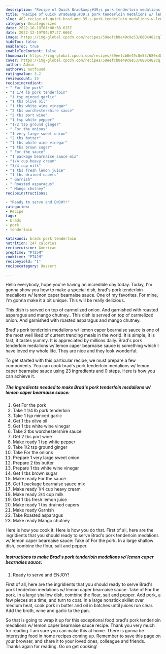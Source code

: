 ```yaml
---
description: "Recipe of Quick Brad&amp;#39;s pork tenderloin medalions w/ lemon caper bearnaise sauce"
title: "Recipe of Quick Brad&amp;#39;s pork tenderloin medalions w/ lemon caper bearnaise sauce"
slug: 402-recipe-of-quick-brad-and-39-s-pork-tenderloin-medalions-w-lemon-caper-bearnaise-sauce
category: Uncategorized
date: 2022-10-10T01:08:38.615Z
date: 2022-12-19T04:07:27.666Z
image: https://img-global.cpcdn.com/recipes/59eefcb0e49c8e53/680x482cq70/brads-pork-tenderloin-medalions-w-lemon-caper-bearnaise-sauce-recipe-main-photo.jpg
hideToc: false
enableToc: true
enableTocContent: false
thumbnail: https://img-global.cpcdn.com/recipes/59eefcb0e49c8e53/680x482cq70/brads-pork-tenderloin-medalions-w-lemon-caper-bearnaise-sauce-recipe-main-photo.jpg
cover: https://img-global.cpcdn.com/recipes/59eefcb0e49c8e53/680x482cq70/brads-pork-tenderloin-medalions-w-lemon-caper-bearnaise-sauce-recipe-main-photo.jpg
author: Admin
authorAv: notfound
ratingvalue: 3.2
reviewcount: 19
recipeingredient:
- " For the pork"
- "1 1/4 lb pork tenderloin"
- "1 tsp minced garlic"
- "1 tbs olive oil"
- "1 tbs white wine vinegar"
- "2 tbs worchestershire sauce"
- "2 tbs port wine"
- "1 tsp white pepper"
- "1/2 tsp ground ginger"
- " For the onions"
- "1 very large sweet onion"
- "2 tbs butter"
- "1 tbs white wine vinegar"
- "1 tbs brown sugar"
- " For the sauce"
- "1 package bearnaise sauce mix"
- "1/4 cup heavy cream"
- "3/4 cup milk"
- "1 tbs fresh lemon juice"
- "1 tbs drained capers"
- " Garnish"
- " Roasted asparagus"
- " Mango chutney"
recipeinstructions:

- "Ready to serve and ENJOY!"
categories:
- Recipe
tags:
- brads
- pork
- tenderloin

katakunci: brads pork tenderloin 
nutrition: 247 calories
recipecuisine: American
preptime: "PT25M"
cooktime: "PT42M"
recipeyield: "1"
recipecategory: Dessert

---
```



Hello everybody, hope you're having an incredible day today. Today, I'm gonna show you how to make a special dish, brad&#39;s pork tenderloin medalions w/ lemon caper bearnaise sauce. One of my favorites. For mine, I'm gonna make it a bit unique. This will be really delicious.

This dish is served on top of carmelized onion. And garnished with roasted asparagus and mango chutney.. This dish is served on top of carmelized onion. And garnished with roasted asparagus and mango chutney.

Brad&#39;s pork tenderloin medalions w/ lemon caper bearnaise sauce is one of the most well liked of current trending meals in the world. It is simple, it is fast, it tastes yummy. It is appreciated by millions daily. Brad&#39;s pork tenderloin medalions w/ lemon caper bearnaise sauce is something which I have loved my whole life. They are nice and they look wonderful.


To get started with this particular recipe, we must prepare a few components. You can cook brad&#39;s pork tenderloin medalions w/ lemon caper bearnaise sauce using 23 ingredients and 0 steps. Here is how you can achieve it.

<!--inarticleads1-->

##### The ingredients needed to make Brad&#39;s pork tenderloin medalions w/ lemon caper bearnaise sauce:

1. Get  For the pork
1. Take 1 1/4 lb pork tenderloin
1. Take 1 tsp minced garlic
1. Get 1 tbs olive oil
1. Get 1 tbs white wine vinegar
1. Take 2 tbs worchestershire sauce
1. Get 2 tbs port wine
1. Make ready 1 tsp white pepper
1. Take 1/2 tsp ground ginger
1. Take  For the onions
1. Prepare 1 very large sweet onion
1. Prepare 2 tbs butter
1. Prepare 1 tbs white wine vinegar
1. Get 1 tbs brown sugar
1. Make ready  For the sauce
1. Get 1 package bearnaise sauce mix
1. Make ready 1/4 cup heavy cream
1. Make ready 3/4 cup milk
1. Get 1 tbs fresh lemon juice
1. Make ready 1 tbs drained capers
1. Make ready  Garnish
1. Take  Roasted asparagus
1. Make ready  Mango chutney


Here is how you cook it. Here is how you do that. First of all, here are the ingridients that you should ready to serve Brad&#39;s pork tenderloin medalions w/ lemon caper bearnaise sauce: Take of For the pork. In a large shallow dish, combine the flour, salt and pepper. 

<!--inarticleads2-->

##### Instructions to make Brad&#39;s pork tenderloin medalions w/ lemon caper bearnaise sauce:


1. Ready to serve and ENJOY!

First of all, here are the ingridients that you should ready to serve Brad&#39;s pork tenderloin medalions w/ lemon caper bearnaise sauce: Take of For the pork. In a large shallow dish, combine the flour, salt and pepper. Add pork, a few pieces at a time, and turn to coat. In a large nonstick skillet over medium heat, cook pork in butter and oil in batches until juices run clear. Add the broth, wine and garlic to the pan. 

So that is going to wrap it up for this exceptional food brad&#39;s pork tenderloin medalions w/ lemon caper bearnaise sauce recipe. Thank you very much for reading. I am sure you can make this at home. There is gonna be interesting food in home recipes coming up. Remember to save this page on your browser, and share it to your loved ones, colleague and friends. Thanks again for reading. Go on get cooking!

